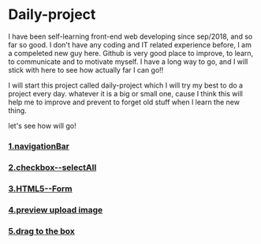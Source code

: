 # Daily-project
I have been self-learning front-end web developing since sep/2018, and so far so good. I don't have any coding and IT related experience before, I am a compeleted new guy here. Github is very good place to improve, to learn, to communicate and to motivate myself. I have a long way to go, and I will stick with here to see how actually far I can go!!

I will start this project called daily-project which I will try my best to do a project every day. whatever it is a big or small one, cause I think this will help me to improve and prevent to forget old stuff when I learn the new thing.

let's see how will go!
<h3><a href="https://zodiacfly.github.io/Daily-project/naviTab/index.html">1.navigationBar</a></h3>
<h3><a href="https://zodiacfly.github.io/Daily-project/checkbox/index.html">2.checkbox--selectAll</a></h3>
<h3><a href="https://zodiacfly.github.io/Daily-project/html5form/index.html">3.HTML5--Form</a></h3>
<h3><a href="https://zodiacfly.github.io/Daily-project/previewImg/index.html">4.preview upload image</a></h3>
<h3><a href="https://zodiacfly.github.io/Daily-project/dragToTheBox/index.html">5.drag to the box</a></h3>
